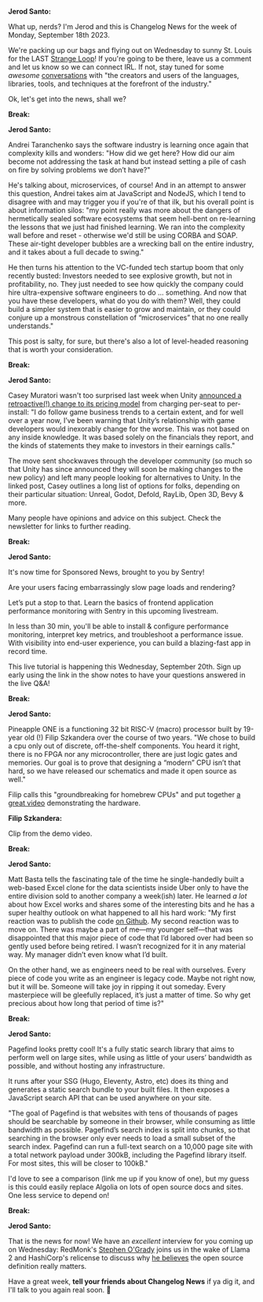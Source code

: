 **Jerod Santo:**

What up, nerds? I'm Jerod and this is Changelog News for the week of Monday, September 18th 2023.

We're packing up our bags and flying out on Wednesday to sunny St. Louis for the LAST [Strange Loop](https://thestrangeloop.com)! If you're going to be there, leave us a comment and let us know so we can connect IRL. If not, stay tuned for some _awesome_ [conversations](https://changelog.fm) with "the creators and users of the languages, libraries, tools, and techniques at the forefront of the industry."

Ok, let's get into the news, shall we?

**Break:**

**Jerod Santo:**

Andrei Taranchenko says the software industry is learning once again that complexity kills and wonders: "How did we get here? How did our aim become not addressing the task at hand but instead setting a pile of cash on fire by solving problems we don’t have?"

He's talking about, microservices, of course! And in an attempt to answer this question, Andrei takes aim at JavaScript and NodeJS, which I tend to disagree with and may trigger you if you're of that ilk, but his overall point is about information silos: "my point really was more about the dangers of hermetically sealed software ecosystems that seem hell-bent on re-learning the lessons that we just had finished learning. We ran into the complexity wall before and reset - otherwise we'd still be using CORBA and SOAP. These air-tight developer bubbles are a wrecking ball on the entire industry, and it takes about a full decade to swing."

He then turns his attention to the VC-funded tech startup boom that only recently busted: Investors needed to see explosive growth, but not in profitability, no. They just needed to see how quickly the company could hire ultra-expensive software engineers to do … something. And now that you have these developers, what do you do with them? Well, they could build a simpler system that is easier to grow and maintain, or they could conjure up a monstrous constellation of “microservices” that no one really understands."

This post is salty, for sure, but there's also a lot of level-headed reasoning that is worth your consideration.

**Break:**

**Jerod Santo:**

Casey Muratori wasn't too surprised last week when Unity [announced a retroactive(!) change to its pricing model](https://blog.unity.com/news/plan-pricing-and-packaging-updates) from charging per-seat to per-install: "I do follow game business trends to a certain extent, and for well over a year now, I’ve been warning that Unity’s relationship with game developers would inexorably change for the worse. This was not based on any inside knowledge. It was based solely on the financials they report, and the kinds of statements they make to investors in their earnings calls."

The move sent shockwaves through the developer community (so much so that Unity has since announced they will soon be making changes to the new policy) and left many people looking for alternatives to Unity. In the linked post, Casey outlines a long list of options for folks, depending on their particular situation: Unreal, Godot, Defold, RayLib, Open 3D, Bevy & more.

Many people have opinions and advice on this subject. Check the newsletter for links to further reading.

**Break:**

**Jerod Santo:**

It's now time for Sponsored News, brought to you by Sentry!

Are your users facing embarrassingly slow page loads and rendering?

Let’s put a stop to that. Learn the basics of frontend application performance monitoring with Sentry in this upcoming livestream.

In less than 30 min, you'll be able to install & configure performance monitoring, interpret key metrics, and troubleshoot a performance issue. With visibility into end-user experience, you can build a blazing-fast app in record time.

This live tutorial is happening this Wednesday, September 20th. Sign up early using the link in the show notes to have your questions answered in the live Q&A!

**Break:**

**Jerod Santo:**

Pineapple ONE is a functioning 32 bit RISC-V (macro) processor built by 19-year old (!) Filip Szkandera over the course of two years. "We chose to build a cpu only out of discrete, off-the-shelf components. You heard it right, there is no FPGA nor any microcontroller, there are just logic gates and memories. Our goal is to prove that designing a “modern” CPU isn’t that hard, so we have released our schematics and made it open source as well."

Filip calls this "groundbreaking for homebrew CPUs" and put together [a great video](https://www.youtube.com/watch?v=KzSaFFpBPDM) demonstrating the hardware.

**Filip Szkandera:**

Clip from the demo video.

**Break:**

**Jerod Santo:**

Matt Basta tells the fascinating tale of the time he single-handedly built a web-based Excel clone for the data scientists inside Uber only to have the entire division sold to another company a week(ish) later. He learned _a lot_ about how Excel works and shares some of the interesting bits and he has a super healthy outlook on what happened to all his hard work: "My first reaction was to publish the code [on Github](https://github.com/WebSheets). My second reaction was to move on. There was maybe a part of me—my younger self—that was disappointed that this major piece of code that I’d labored over had been so gently used before being retired. I wasn’t recognized for it in any material way. My manager didn’t even know what I’d built.

On the other hand, we as engineers need to be real with ourselves. Every piece of code you write as an engineer is legacy code. Maybe not right now, but it will be. Someone will take joy in ripping it out someday. Every masterpiece will be gleefully replaced, it’s just a matter of time. So why get precious about how long that period of time is?"

**Break:**

**Jerod Santo:**

Pagefind looks pretty cool! It's a fully static search library that aims to perform well on large sites, while using as little of your users’ bandwidth as possible, and without hosting any infrastructure.

It runs after your SSG (Hugo, Eleventy, Astro, etc) does its thing and generates a static search bundle to your built files. It then exposes a JavaScript search API that can be used anywhere on your site.

"The goal of Pagefind is that websites with tens of thousands of pages should be searchable by someone in their browser, while consuming as little bandwidth as possible. Pagefind’s search index is split into chunks, so that searching in the browser only ever needs to load a small subset of the search index. Pagefind can run a full-text search on a 10,000 page site with a total network payload under 300kB, including the Pagefind library itself. For most sites, this will be closer to 100kB."

I'd love to see a comparison (link me up if you know of one), but my guess is this could easily replace Algolia on lots of open source docs and sites. One less service to depend on!

**Break:**

**Jerod Santo:**

That is the news for now! We have an _excellent_ interview for you coming up on Wednesday: RedMonk's [Stephen O'Grady](https://redmonk.com/team/stephen-ogrady/) joins us in the wake of Llama 2 and HashiCorp's relicense to discuss why [he believes](https://redmonk.com/sogrady/2023/08/03/why-opensource-matters/) the open source definition really matters.

Have a great week, **tell your friends about Changelog News** if ya dig it, and I'll talk to you again real soon. 💚
